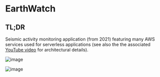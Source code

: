 # EarthWatch

## TL;DR

Seismic activity monitoring application (from 2021) featuring many AWS services used for serverless applications
(see also the the associated [YouTube video](https://bit.ly/gs-aws-serverless-demo) for architectural details).

![image](https://github.com/G4S9/earthwatch/assets/96652361/bf8c4ca5-5e8f-4820-9f06-4a1057168503)

![image](https://github.com/G4S9/earthwatch/assets/96652361/5f689e32-5012-4e08-8504-269c5b0b20a5)
